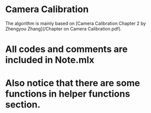 # Camera Calibration
The algorithm is mainly based on [Camera Calibration Chapter 2 by Zhengyou Zhang](/Chapter on Camera Calibration.pdf).

# All codes and comments are included in Note.mlx
# Also notice that there are some functions in helper functions section.
